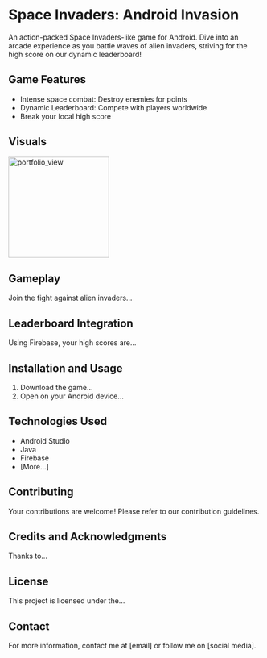 # Space Invaders: Android Invasion

[//]: # (Insert game logo or banner here)

An action-packed Space Invaders-like game for Android. Dive into an arcade experience as you battle waves of alien invaders, striving for the high score on our dynamic leaderboard!

## Game Features
- Intense space combat: Destroy enemies for points
- Dynamic Leaderboard: Compete with players worldwide
- Break your local high score

## Visuals
<img width="200" alt="portfolio_view" src="https://user-images.githubusercontent.com/32902115/115024605-9a9fb780-9ec0-11eb-97fd-e98a517cbe51.jpg">

## Gameplay
Join the fight against alien invaders...

## Leaderboard Integration
Using Firebase, your high scores are...

## Installation and Usage
1. Download the game...
2. Open on your Android device...

## Technologies Used
- Android Studio
- Java
- Firebase
- [More...]

## Contributing
Your contributions are welcome! Please refer to our contribution guidelines.

## Credits and Acknowledgments
Thanks to...

## License
This project is licensed under the...

## Contact
For more information, contact me at [email] or follow me on [social media].

